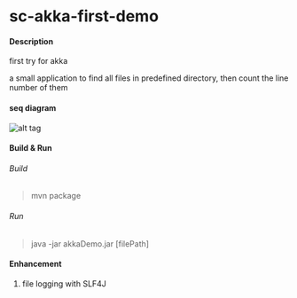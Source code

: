 # sc-akka-first-demo

#### Description
first try for akka

a small application to find all files in predefined directory, then count the line number of them


#### seq diagram
![alt tag](https://github.com/eddielisc/sc-akka-first-demo/blob/master/sc-akka-first-demo/doc/digaram.png)

#### Build & Run

###### Build

> mvn package

###### Run

> java -jar akkaDemo.jar [filePath]


#### Enhancement

1. file logging with SLF4J






